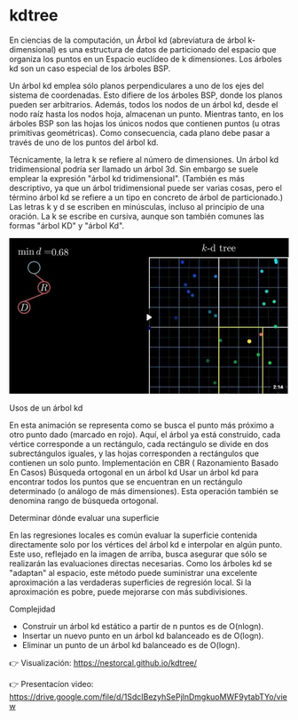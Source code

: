 # kdtree


En ciencias de la computación, un Árbol kd (abreviatura de árbol k-dimensional) es una estructura de datos de particionado del espacio que organiza los puntos en un Espacio euclídeo de k dimensiones. Los árboles kd son un caso especial de los árboles BSP.

Un árbol kd emplea sólo planos perpendiculares a uno de los ejes del sistema de coordenadas. Esto difiere de los árboles BSP, donde los planos pueden ser arbitrarios. Además, todos los nodos de un árbol kd, desde el nodo raíz hasta los nodos hoja, almacenan un punto. Mientras tanto, en los árboles BSP son las hojas los únicos nodos que contienen puntos (u otras primitivas geométricas). Como consecuencia, cada plano debe pasar a través de uno de los puntos del árbol kd.

Técnicamente, la letra k se refiere al número de dimensiones. Un árbol kd tridimensional podría ser llamado un árbol 3d. Sin embargo se suele emplear la expresión "árbol kd tridimensional". (También es más descriptivo, ya que un árbol tridimensional puede ser varias cosas, pero el término árbol kd se refiere a un tipo en concreto de árbol de particionado.) Las letras k y d se escriben en minúsculas, incluso al principio de una oración. La k se escribe en cursiva, aunque son también comunes las formas "árbol KD" y "árbol Kd".

[![Watch the video](img/im1.jpg)](https://upload.wikimedia.org/wikipedia/commons/4/48/Kdtreeogg.ogv)

Usos de un árbol kd

En esta animación se representa como se busca el punto más próximo a otro punto dado (marcado en rojo). Aquí, el árbol ya está construido, cada vértice corresponde a un rectángulo, cada rectángulo se divide en dos subrectángulos iguales, y las hojas corresponden a rectángulos que contienen un solo punto.
Implementación en CBR ( Razonamiento Basado En Casos)
Búsqueda ortogonal en un árbol kd
Usar un árbol kd para encontrar todos los puntos que se encuentran en un rectángulo determinado (o análogo de más dimensiones). Esta operación también se denomina rango de búsqueda ortogonal.

Determinar dónde evaluar una superficie

En las regresiones locales es común evaluar la superficie contenida directamente solo por los vértices del árbol kd e interpolar en algún punto. Este uso, reflejado en la imagen de arriba, busca asegurar que sólo se realizarán las evaluaciones directas necesarias. Como los árboles kd se "adaptan" al espacio, este método puede suministrar una excelente aproximación a las verdaderas superficies de regresión local. Si la aproximación es pobre, puede mejorarse con más subdivisiones.

Complejidad

- Construir un árbol kd estático a partir de n puntos es de O(nlogn).
- Insertar un nuevo punto en un árbol kd balanceado es de O(logn).
- Eliminar un punto de un árbol kd balanceado es de O(logn).

👉 Visualización: https://nestorcal.github.io/kdtree/

👉 Presentacíon video: https://drive.google.com/file/d/1SdcIBezyhSePjlnDmgkuoMWF9ytabTYo/view

